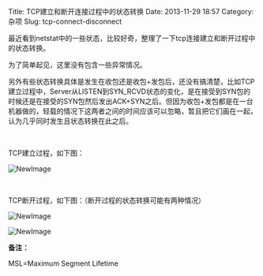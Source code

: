 Title: TCP建立和断开连接过程中的状态转换
Date: 2013-11-29 18:57
Category: 杂项
Slug: tcp-connect-disconnect

最近看到netstat中的一些状态，比较好奇，整理了一下tcp连接建立和断开过程中的状态转换。

为了简单起见，这里没有包含一些异常情况。

另外有些状态转换具体是发生在收包还是收包+发包后，还没有搞清楚，比如TCP建立过程中，Server从LISTEN到SYN\_RCVD状态的变化，是在接受到SYN包的时候还是在接受的SYN包然后发出ACK+SYN之后。但因为收包+发包都是在一台机器做的，轻载的情况下这两者之间的时间应该可以忽略，暂且把它们画在一起，认为几乎同时发生且状态转换在此之后。

 

TCP建立过程，如下图：

![NewImage](http://www.708luo.com/blog/wp-content/uploads/2013/11/NewImage.png "NewImage.png")

 

TCP断开过程，如下图：（断开过程的状态转换可能有两种情况）

![NewImage](http://www.708luo.com/blog/wp-content/uploads/2013/11/NewImage1.png "NewImage.png")

![NewImage](http://www.708luo.com/blog/wp-content/uploads/2013/11/NewImage2.png "NewImage.png")


**备注：**

MSL=Maximum Segment Lifetime
